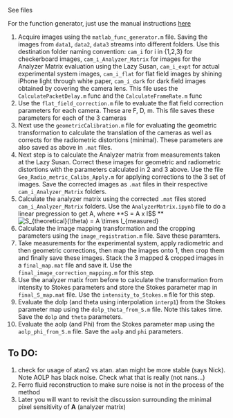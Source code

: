 See files

For the function generator, just use the manual instructions [here](http://web.mit.edu/8.13/8.13d/manuals/bnc-555-digital-delay-generator.pdf)

1. Acquire images using the `matlab_func_generator.m` file. Saving the images from `data1`, `data2`, `data3` streams into different folders. Use this destination folder naming convention: `cam_i` for i in {1,2,3} for checkerboard images, `cam_i_Analyzer_Matrix` for images for the Analyzer Matrix evaluation using the Lazy Susan, `cam_i_expt` for actual experimental system images, `cam_i_flat` for flat field images by shining iPhone light through white paper, `cam_i_dark` for dark field images obtained by covering the camera lens. This file uses the `CalculatePacketDelay.m` func and the `CalculateFrameRate.m` func
2. Use the `flat_field_correction.m` file to evaluate the flat field correction parameters for each camera. These are F, D, m. This file saves these parameters for each of the 3 cameras
3. Next use the `geometricCalibration.m` file for evaluating the geometric transformation to calculate the translation of the cameras as well as corrects for the radiometric distortions (minimal). These parameters are also saved as above in `.mat` files.
4. Next step is to calculate the Analyzer matrix from measurements taken at the Lazy Susan. Correct these images for geometric and radiometric distortions with the parameters calculated in 2 and 3 above. Use the file `Geo_Radio_metric_Calibs_Apply.m` for applying corrections to the 3 set of images. Save the corrected images as `.mat` files in their respective `cam_i_Analyzer_Matrix` folders.
5. Calculate the analyzer matrix using the corrected `.mat` files stored `cam_i_Analyzer_Matrix` folders. Use the `AnalyzerMatrix.ipynb` file to do a linear pregression to get A, where **S = A x I$$ ** <img src="https://latex.codecogs.com/gif.latex?S_{theoretical}(\theta)&space;=&space;A&space;\times&space;I_{measured}" title="S_{theoretical}(\theta) = A \times I_{measured}" />
6. Calculate the image mapping transformation and the cropping parameters using the `image_registration.m` file. Save these paramters.
7. Take measurements for the experimental system, apply radiometric and then geometric corrections, then map the images onto 1, then crop them and finally save these images. Stack the 3 mapped & cropped images in a `final_map.mat` file and save it. Use the `final_image_correction_mapping.m` for this step.
8. Use the analyzer matix from before to calculate the transformation from intensity to Stokes parameters and store the Stokes parameter map in `final_S_map.mat` file. Use the `intensity_to_Stokes.m` file for this step.
9. Evaluate the dolp (and theta using interpolation `interp1`) from the Stokes parameter map using the `dolp_theta_from_S.m` file. Note this takes time. Save the `dolp` and `theta` parameters.
10. Evaluate the aolp (and Phi) from the Stokes parameter map using the `aolp_phi_from_S.m` file. Save the `aolp` and `phi` parameters.


## To DO: 

1. check for usage of atan2 vs atan. atan might be more stable (says Nick). Note AOLP has black noise. Check what that is really (not nans...)
2. Ferro fluid reconstruction to make sure noise is not in the process of the method
3. Later you will want to revisit the discussion surrounding the minimal pixel sensitivity of **A** (analyzer matrix)

